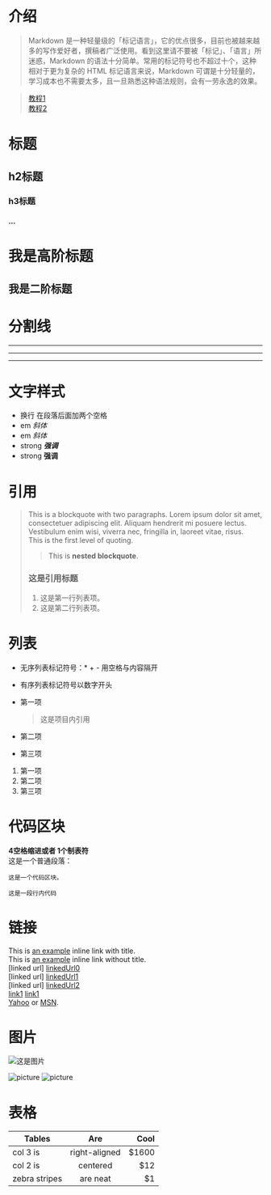 # 介绍
> Markdown 是一种轻量级的「标记语言」，它的优点很多，目前也被越来越多的写作爱好者，撰稿者广泛使用。看到这里请不要被「标记」、「语言」所迷惑，Markdown 的语法十分简单。常用的标记符号也不超过十个，这种相对于更为复杂的 HTML 标记语言来说，Markdown 可谓是十分轻量的，学习成本也不需要太多，且一旦熟悉这种语法规则，会有一劳永逸的效果。 

> [教程1](http://wowubuntu.com/markdown/)  
> [教程2](http://www.jianshu.com/p/1e402922ee32/)

# 标题
## h2标题
### h3标题
#### ...  
我是高阶标题
======================
我是二阶标题
----------------------


# 分割线
***
---
___


# 文字样式
- 换行 在段落后面加两个空格
- em *斜体*  
- em _斜体_  
- strong **_强调_**  
- strong __强调__

# 引用
> This is a blockquote with two paragraphs. Lorem ipsum dolor sit amet,
consectetuer adipiscing elit. Aliquam hendrerit mi posuere lectus.
Vestibulum enim wisi, viverra nec, fringilla in, laoreet vitae, risus.  
This is the first level of quoting.
> > This is **nested blockquote**.
> ### 这是引用标题
> 1.   这是第一行列表项。
> 2.   这是第二行列表项。

# 列表
* 无序列表标记符号：* + - 用空格与内容隔开
* 有序列表标记符号以数字开头

* 第一项
    > 这是项目内引用
+ 第二项
- 第三项

1. 第一项
1. 第二项
8. 第三项


# 代码区块
**4空格缩进或者 1个制表符**  
这是一个普通段落：

    这是一个代码区块。
    
`这是一段行内代码`


# 链接
This is [an example](http://example.com/ "Title") inline link with title.  
This is [an example](http://example.com/) inline link without title.  
[linked url] [linkedUrl0]   
[linked url] [linkedUrl1]  
[linked url] [linkedUrl2]  
[link1] [link1]  
[Yahoo][] or [MSN][].


[linkedUrl0]:http://example.com/ "linkedUrl"
[linkedUrl1]:http://example.com/ 'linkedUrl1'
[linkedUrl2]:http://example.com/ (linkedUrl2)
[yahoo]:http://search.yahoo.com/ "Yahoo Search"
[msn]:http://search.msn.com/ "MSN Search"
[google]:http://google.com/ "Google"
[link1]: http://


# 图片
![这是图片](https://ss1.baidu.com/6ONXsjip0QIZ8tyhnq/it/u=1964159815,1893053832&fm=58 'Bootstrap')

![picture][] ![picture][id]

[picture]:https://ss1.baidu.com/6ONXsjip0QIZ8tyhnq/it/u=1964159815,1893053832&fm=58 'Bootstrap'
[id]:https://ss0.baidu.com/6ONWsjip0QIZ8tyhnq/it/u=2451961680,300273053&fm=58&s=2BA7EF0283205901107588C40000D073&bpow=121&bpoh=75


# 表格
| Tables        | Are           | Cool  |
| ------------- |:-------------:| -----:|
| col 3 is      | right-aligned | $1600 |
| col 2 is      | centered      |   $12 |
| zebra stripes | are neat      |    $1 |